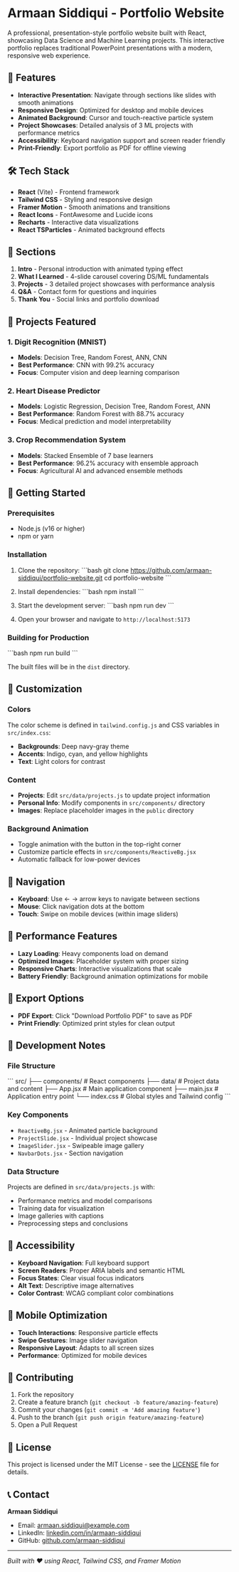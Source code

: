 # Armaan Siddiqui - Portfolio Website

A professional, presentation-style portfolio website built with React, showcasing Data Science and Machine Learning projects. This interactive portfolio replaces traditional PowerPoint presentations with a modern, responsive web experience.

## 🚀 Features

- **Interactive Presentation**: Navigate through sections like slides with smooth animations
- **Responsive Design**: Optimized for desktop and mobile devices
- **Animated Background**: Cursor and touch-reactive particle system
- **Project Showcases**: Detailed analysis of 3 ML projects with performance metrics
- **Accessibility**: Keyboard navigation support and screen reader friendly
- **Print-Friendly**: Export portfolio as PDF for offline viewing

## 🛠️ Tech Stack

- **React** (Vite) - Frontend framework
- **Tailwind CSS** - Styling and responsive design
- **Framer Motion** - Smooth animations and transitions
- **React Icons** - FontAwesome and Lucide icons
- **Recharts** - Interactive data visualizations
- **React TSParticles** - Animated background effects

## 📱 Sections

1. **Intro** - Personal introduction with animated typing effect
2. **What I Learned** - 4-slide carousel covering DS/ML fundamentals
3. **Projects** - 3 detailed project showcases with performance analysis
4. **Q&A** - Contact form for questions and inquiries
5. **Thank You** - Social links and portfolio download

## 🎯 Projects Featured

### 1. Digit Recognition (MNIST)
- **Models**: Decision Tree, Random Forest, ANN, CNN
- **Best Performance**: CNN with 99.2% accuracy
- **Focus**: Computer vision and deep learning comparison

### 2. Heart Disease Predictor
- **Models**: Logistic Regression, Decision Tree, Random Forest, ANN
- **Best Performance**: Random Forest with 88.7% accuracy
- **Focus**: Medical prediction and model interpretability

### 3. Crop Recommendation System
- **Models**: Stacked Ensemble of 7 base learners
- **Best Performance**: 96.2% accuracy with ensemble approach
- **Focus**: Agricultural AI and advanced ensemble methods

## 🚀 Getting Started

### Prerequisites
- Node.js (v16 or higher)
- npm or yarn

### Installation

1. Clone the repository:
\`\`\`bash
git clone https://github.com/armaan-siddiqui/portfolio-website.git
cd portfolio-website
\`\`\`

2. Install dependencies:
\`\`\`bash
npm install
\`\`\`

3. Start the development server:
\`\`\`bash
npm run dev
\`\`\`

4. Open your browser and navigate to `http://localhost:5173`

### Building for Production

\`\`\`bash
npm run build
\`\`\`

The built files will be in the `dist` directory.

## 🎨 Customization

### Colors
The color scheme is defined in `tailwind.config.js` and CSS variables in `src/index.css`:

- **Backgrounds**: Deep navy-gray theme
- **Accents**: Indigo, cyan, and yellow highlights
- **Text**: Light colors for contrast

### Content
- **Projects**: Edit `src/data/projects.js` to update project information
- **Personal Info**: Modify components in `src/components/` directory
- **Images**: Replace placeholder images in the `public` directory

### Background Animation
- Toggle animation with the button in the top-right corner
- Customize particle effects in `src/components/ReactiveBg.jsx`
- Automatic fallback for low-power devices

## 📱 Navigation

- **Keyboard**: Use ← → arrow keys to navigate between sections
- **Mouse**: Click navigation dots at the bottom
- **Touch**: Swipe on mobile devices (within image sliders)

## 🎯 Performance Features

- **Lazy Loading**: Heavy components load on demand
- **Optimized Images**: Placeholder system with proper sizing
- **Responsive Charts**: Interactive visualizations that scale
- **Battery Friendly**: Background animation optimizations for mobile

## 📄 Export Options

- **PDF Export**: Click "Download Portfolio PDF" to save as PDF
- **Print Friendly**: Optimized print styles for clean output

## 🔧 Development Notes

### File Structure
\`\`\`
src/
├── components/          # React components
├── data/               # Project data and content
├── App.jsx             # Main application component
├── main.jsx            # Application entry point
└── index.css           # Global styles and Tailwind config
\`\`\`

### Key Components
- `ReactiveBg.jsx` - Animated particle background
- `ProjectSlide.jsx` - Individual project showcase
- `ImageSlider.jsx` - Swipeable image gallery
- `NavbarDots.jsx` - Section navigation

### Data Structure
Projects are defined in `src/data/projects.js` with:
- Performance metrics and model comparisons
- Training data for visualization
- Image galleries with captions
- Preprocessing steps and conclusions

## 🌟 Accessibility

- **Keyboard Navigation**: Full keyboard support
- **Screen Readers**: Proper ARIA labels and semantic HTML
- **Focus States**: Clear visual focus indicators
- **Alt Text**: Descriptive image alternatives
- **Color Contrast**: WCAG compliant color combinations

## 📱 Mobile Optimization

- **Touch Interactions**: Responsive particle effects
- **Swipe Gestures**: Image slider navigation
- **Responsive Layout**: Adapts to all screen sizes
- **Performance**: Optimized for mobile devices

## 🤝 Contributing

1. Fork the repository
2. Create a feature branch (`git checkout -b feature/amazing-feature`)
3. Commit your changes (`git commit -m 'Add amazing feature'`)
4. Push to the branch (`git push origin feature/amazing-feature`)
5. Open a Pull Request

## 📄 License

This project is licensed under the MIT License - see the [LICENSE](LICENSE) file for details.

## 📞 Contact

**Armaan Siddiqui**
- Email: armaan.siddiqui@example.com
- LinkedIn: [linkedin.com/in/armaan-siddiqui](https://linkedin.com/in/armaan-siddiqui)
- GitHub: [github.com/armaan-siddiqui](https://github.com/armaan-siddiqui)

---

*Built with ❤️ using React, Tailwind CSS, and Framer Motion*
